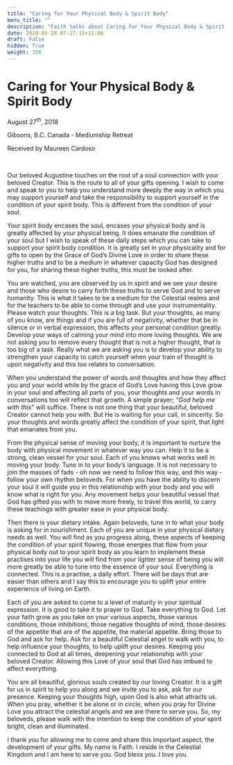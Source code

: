 ```yaml
---
title: "Caring for Your Physical Body & Spirit Body"
menu_title: ""
description: "Faith talks about Caring for Your Physical Body & Spirit Body"
date: 2020-05-28 07:27:15+11:00
draft: False
hidden: True
weight: 358
---
```

# Caring for Your Physical Body & Spirit Body

August 27<sup>th</sup>, 2018

Gibsons, B.C. Canada - Mediumship Retreat

Received by Maureen Cardoso

 

Our beloved Augustine touches on the root of a soul connection with your beloved Creator. This is the route to all of your gifts opening. I wish to come and speak to you to help you understand more deeply the way in which you may support yourself and take the responsibility to support yourself in the condition of your spirit body. This is different from the condition of your soul. 

Your spirit body encases the soul, encases your physical body and is greatly affected by your physical being. It does emanate the condition of your soul but I wish to speak of these daily steps which you can take to support your spirit body condition. It is greatly set in your physicality and for gifts to open by the Grace of God’s Divine Love in order to  share these higher truths and to be a medium in whatever capacity God has designed for you, for sharing these higher truths, this must be looked after. 

You are watched, you are observed by us in spirit and we see your desire and those who desire to carry forth these truths to serve God and to serve humanity. This is what it takes to be a medium for the Celestial realms and for the teachers to be able to come through and use your instrumentality. 
Please watch your thoughts. This is a big task. But your thoughts, as many of you know, are things and if you are full of negativity, whether that be in silence or in verbal expression, this affects your personal condition greatly. Develop your ways of calming your mind into more loving thoughts. We are not asking you to remove every thought that is not a higher thought, that is too big of a task. Really what we are asking you is to develop your ability to strengthen your capacity to catch yourself when your train of thought is upon negativity and this too relates to conversation. 

When you understand the power of words and thoughts and how they affect you and your world while by the grace of God’s Love having this Love grow in your soul and affecting all parts of you, your thoughts and your words in conversations too will reflect that growth. A simple prayer; *“God help me with this”* will suffice. There is not one thing that your beautiful, beloved Creator cannot help you with. But He is waiting for your call, in sincerity. So your thoughts and words greatly affect the condition of your spirit, that light that emanates from you. 

From the physical sense of moving your body, it is important to nurture the body with physical movement in whatever way you can. Help it to be a strong, clean vessel for your soul. Each of you knows what works well in moving your body. Tune in to your body’s language. It is not necessary to join the masses of fads - oh now we need to follow this way, and this way - follow your own rhythm beloveds. For when you have the ability to discern your soul it will guide you in this relationship with your body and you will know what is right for you. Any movement helps your beautiful vessel that God has gifted you with to move more freely, to travel this world, to carry these teachings with greater ease in your physical body. 

Then there is your dietary intake. Again beloveds, tune in to what your body is asking for in nourishment. Each of you are unique in your physical dietary needs as well. You will find as you progress along, these aspects of keeping the condition of your spirit flowing, those energies that flow from your physical body out to your spirit body as you learn to implement these practises into your life you will find from your lighter sense of being you will more greatly be able to tune into the essence of your soul. Everything is connected. This is a practise, a daily effort. There will be days that are easier than others and I say this to encourage you to uplift your entire experience of living on Earth. 

Each of you are asked to come to a level of maturity in your spiritual expression. It is good to take it to prayer to God. Take everything to God. Let your faith grow as you take on your various aspects, those various conditions, those inhibitions, those negative thoughts of mind, those desires of the appetite that are of the appetite, the material appetite. Bring those to God and ask for help. Ask for a beautiful Celestial angel to walk with you, to help influence your thoughts, to help uplift your desires. Keeping you connected to God at all times, deepening your relationship with your beloved Creator. Allowing this Love of your soul that God has imbued to affect everything. 

You are all beautiful, glorious souls created by our loving Creator. It is a gift for us in spirit to help you along and we invite you to ask, ask for our presence. Keeping your thoughts high, upon God is also what attracts us. When you pray, whether it be alone or in circle, when you pray for Divine Love you attract the celestial angels and we are there to serve you. So, my beloveds, please walk with the intention to keep the condition of your spirit bright, clean and illuminated. 

I thank you for allowing me to come and share this important aspect, the development of your gifts. My name is Faith. I reside in the Celestial Kingdom and I am here to serve you. God bless you. I love you.